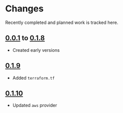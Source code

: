 # Changes
Recently completed and planned work is tracked here.

## [0.0.1](.) to [0.1.8](.)
- Created early versions

## [0.1.9](.)
- Added `terraform.tf`

## [0.1.10](.)
- Updated `aws` provider
